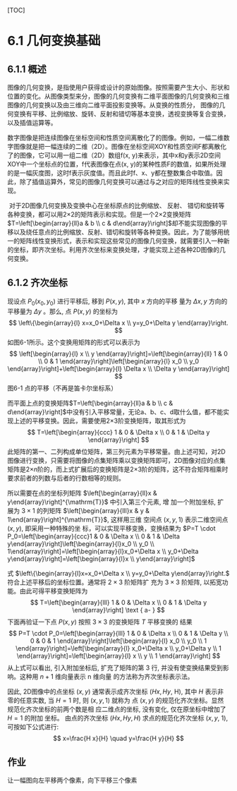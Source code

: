 [TOC]

# 6.1 几何变换基础 



## 6.1.1 概述

​       图像的几何变换，是指使用户获得或设计的原始图像。按照需要产生大小、形状和位置的变化。从图像类型来分，图像的几何变换有二维平面图像的几何变换和三维图像的几何变换以及由三维向二维平面投影变换等。从变换的性质分， 图像的几何变换有平移、比例缩放、旋转、反射和错切等基本变换，透视变换等复合变换，以及插值运算等。 

​        数字图像是把连续图像在坐标空间和性质空间离散化了的图像。例如，一幅二维数字图像就是把一幅连续的二维（2D）。图像在坐标空间XOY和性质空间F都离散化了的图像，它可以用一组二维（2D）数组f(x, y)来表示，其中x和y表示2D空间XOY中一个坐标点的位置，f代表图像在点(x, y)的某种性质F的数值，如果所处理的是一幅灰度图，这时f表示灰度值。而且此时f、x、y都在整数集合中取值。因此，除了插值运算外，常见的图像几何变换可以通过与之对应的矩阵线性变换来实现。 

​       对于2D图像几何变换及变换中心在坐标原点的比例缩放、 反射、 错切和旋转等各种变换，都可以用2×2的矩阵表示和实现。但是一个2×2变换矩阵$T=\left[\begin{array}{ll}a & b \\ c & d\end{array}\right]$却不能实现图像的平移以及绕任意点的比例缩放、反射、错切和旋转等各种变换。因此，为了能够用统一的矩阵线性变换形式，表示和实现这些常见的图像几何变换，就需要引入一种新的坐标，即齐次坐标。利用齐次坐标来变换处理，才能实现上述各种2D图像的几何变换。 

## 6.1.2 齐次坐标

现设点 $P_0\left(x_0, y_0\right)$ 进行平移后, 移到 $P(x, y)$, 其中 $x$ 方向的平移 量为 $\Delta x, y$ 方向的平移量为 $\Delta y$ 。那么, 点 $P(x, y)$ 的坐标为
$$
\left\{\begin{array}{l}
x=x_0+\Delta x \\
y=y_0+\Delta y
\end{array}\right.
$$
如图6-1所示。这个变换用矩阵的形式可以表示为
$$
\left[\begin{array}{l}
x \\
y
\end{array}\right]=\left[\begin{array}{ll}
1 & 0 \\
0 & 1
\end{array}\right]\left[\begin{array}{l}
x_0 \\
y_0
\end{array}\right]+\left[\begin{array}{l}
\Delta x \\
\Delta y
\end{array}\right]
$$
图6-1 点的平移（不再是笛卡尔坐标系）

而平面上点的变换矩阵$T=\left[\begin{array}{ll}a & b \\ c & d\end{array}\right]$中没有引入平移常量，无论a、b、c、d取什么值，都不能实现上述的平移变换。因此，需要使用2×3阶变换矩阵，取其形式为 
$$
T=\left[\begin{array}{ccc}
1 & 0 & \Delta x \\
0 & 1 & \Delta y
\end{array}\right]
$$
此矩阵的第一、二列构成单位矩阵，第三列元素为平移常量。由上述可知，对2D图像进行变换，只需要将图像的点集矩阵乘以变换矩阵即可，2D图像对应的点集矩阵是2×*n*阶的，而上式扩展后的变换矩阵是2×3阶的矩阵，这不符合矩阵相乘时要求前者的列数与后者的行数相等的规则。

所以需要在点的坐标列矩阵 $\left[\begin{array}{ll}x & y\end{array}\right]^{\mathrm{T}}$ 中引入第三个元素, 增 加一个附加坐标, 扩展为 $3 \times 1$ 的列矩阵 $\left[\begin{array}{lll}x & y & 1\end{array}\right]^{\mathrm{T}}$, 这样用三维 空间点 $(x, y, 1)$ 表示二维空间点 $(x, y)$, 即采用一种特殊的坐 标，可以实现平移变换，变换结果为
$P=T \cdot P_0=\left[\begin{array}{ccc}1 & 0 & \Delta x \\ 0 & 1 & \Delta y\end{array}\right]\left[\begin{array}{l}x_0 \\ y_0 \\ 1\end{array}\right]=\left[\begin{array}{l}x_0+\Delta x \\ y_0+\Delta y\end{array}\right]=\left[\begin{array}{l}x \\ y\end{array}\right]$ 

式 $\left\{\begin{array}{l}x=x_0+\Delta x \\ y=y_0+\Delta y\end{array}\right.$ 符合上述平移后的坐标位置。通常将 $2 \times 3$ 阶矩阵扩
充为 $3 \times 3$ 阶矩阵, 以拓宽功能。由此可得平移变换矩阵为
$$
T=\left[\begin{array}{lll}
1 & 0 & \Delta x \\
0 & 1 & \Delta y
\end{array}\right] \text { a- }
$$
下面再验证一下点 $P(x, y)$ 按照 $3 \times 3$ 的变换矩阵 $T$ 平移变换的 结果
$$
P=T \cdot P_0=\left[\begin{array}{lll}
1 & 0 & \Delta x \\
0 & 1 & \Delta y \\
0 & 0 & 1
\end{array}\right]\left[\begin{array}{l}
x_0 \\
y_0 \\
1
\end{array}\right]=\left[\begin{array}{l}
x_0+\Delta x \\
y_0+\Delta y \\
1
\end{array}\right]=\left[\begin{array}{l}
x \\
y \\
1
\end{array}\right]
$$
从上式可以看出, 引入附加坐标后, 扩充了矩阵的第 3 行, 并没有使变换结果受到影响。这种用 $n+1$ 维向量表示 $\mathrm{n}$ 维向量 的方法称为齐次坐标表示法。

因此, 2D图像中的点坐标 $(x, y)$ 通常表示成齐次坐标 $(H x, H y$, H), 其中 $H$ 表示非零的任意实数, 当 $H=1$ 时, 则 $(x, y, 1)$ 就称为 点 $(x, y)$ 的规范化齐次坐标。显然规范化齐次坐标的前两个数是相 应二维点的坐标, 没有变化, 仅在原坐标中增加了 $H=1$ 的附加 坐标。
由点的齐次坐标 $(H x, H y, H)$ 求点的规范化齐次坐标 $(x, y$,
1), 可按如下公式进行:
$$
x=\frac{H x}{H} \quad y=\frac{H y}{H}
$$


## 作业

让一幅图向左平移两个像素，向下平移三个像素